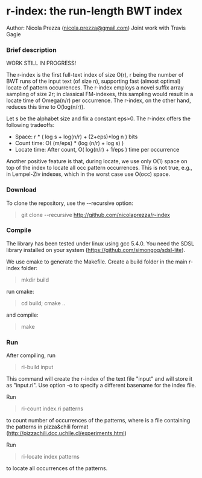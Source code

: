 r-index: the run-length BWT index
===============
Author: Nicola Prezza (nicola.prezza@gmail.com)
Joint work with Travis Gagie

### Brief description

WORK STILL IN PROGRESS!

The r-index is the first full-text index of size O(r), r being the number of BWT runs of the input text (of size n), supporting fast (almost optimal) locate of pattern occurrences. The r-index employs a novel suffix array sampling of size 2r; in classical FM-indexes, this sampling would result in a locate time of Omega(n/r) per occurrence. The r-index, on the other hand, reduces this time to O(log(n/r)).

Let s be the alphabet size and fix a constant eps>0. The r-index offers the following tradeoffs:

- Space: r * ( log s + log(n/r) + (2+eps)*log n ) bits
- Count time: O( (m/eps) * (log (n/r) + log s) )
- Locate time: After count, O( log(n/r) + 1/eps ) time per occurrence 

Another positive feature is that, during locate, we use only O(1) space on top of the index to locate all occ pattern occurrences. This is not true, e.g., in Lempel-Ziv indexes, which in the worst case use O(occ) space. 

### Download

To clone the repository, use the --recursive option:

> git clone --recursive http://github.com/nicolaprezza/r-index

### Compile

The library has been tested under linux using gcc 5.4.0. You need the SDSL library installed on your system (https://github.com/simongog/sdsl-lite).

We use cmake to generate the Makefile. Create a build folder in the main r-index folder:

> mkdir build

run cmake:

> cd build; cmake ..

and compile:

> make

### Run

After compiling, run 

>  ri-build input

This command will create the r-index of the text file "input" and will store it as "input.ri". Use option -o to specify a different basename for the index file. 

Run

> ri-count index.ri patterns

to count number of occurrences of the patterns, where <patterns> is a file containing the patterns in pizza&chili format (http://pizzachili.dcc.uchile.cl/experiments.html)

Run

> ri-locate index patterns

to locate all occurrences of the patterns.
